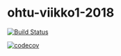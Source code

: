 # ohtu-viikko1-2018

[![Build Status](https://travis-ci.org/hajame/ohtu-viikko1-2018.svg?branch=master)](https://travis-ci.org/hajame/ohtu-viikko1-2018)

[![codecov](https://codecov.io/gh/hajame/ohtu-viikko1-2018/branch/master/graph/badge.svg)](https://codecov.io/gh/hajame/ohtu-viikko1-2018)



